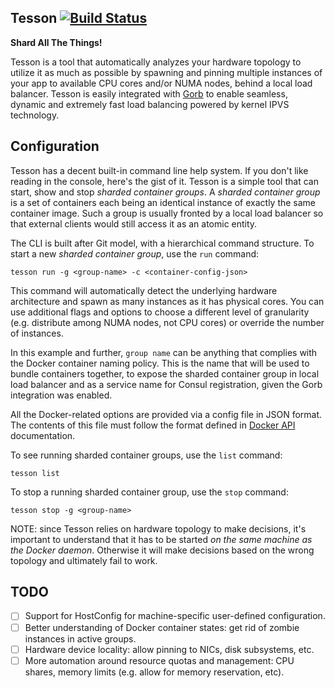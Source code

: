 ## Tesson [![Build Status](https://travis-ci.org/kobolog/tesson.svg?branch=master)](https://travis-ci.org/kobolog/tesson)

**Shard All The Things!**

Tesson is a tool that automatically analyzes your hardware topology to utilize it as much as possible by spawning and pinning multiple instances of your app to available CPU cores and/or NUMA nodes, behind a local load balancer. Tesson is easily integrated with [Gorb](https://github.com/kobolog/gorb) to enable seamless, dynamic and extremely fast load balancing powered by kernel IPVS technology.

## Configuration

Tesson has a decent built-in command line help system. If you don't like reading in the console, here's the gist of it. Tesson is a simple tool that can start, show and stop _sharded container groups_. A _sharded container group_ is a set of containers each being an identical instance of exactly the same container image. Such a group is usually fronted by a local load balancer so that external clients would still access it as an atomic entity.

The CLI is built after Git model, with a hierarchical command structure. To start a new _sharded container group_, use the `run` command:

    tesson run -g <group-name> -c <container-config-json>

This command will automatically detect the underlying hardware architecture and spawn as many instances as it has physical cores. You can use additional flags and options to choose a different level of granularity (e.g. distribute among NUMA nodes, not CPU cores) or override the number of instances.

In this example and further, `group name` can be anything that complies with the Docker container naming policy. This is the name that will be used to bundle containers together, to expose the sharded container group in local load balancer and as a service name for Consul registration, given the Gorb integration was enabled.

All the Docker-related options are provided via a config file in JSON format. The contents of this file must follow the format defined in [Docker API](https://docs.docker.com/engine/reference/api/docker_remote_api_v1.20/#create-a-container) documentation.

To see running sharded container groups, use the `list` command:

    tesson list

To stop a running sharded container group, use the `stop` command:

    tesson stop -g <group-name>

NOTE: since Tesson relies on hardware topology to make decisions, it's important to understand that it has to be started _on the same machine as the Docker daemon_. Otherwise it will make decisions based on the wrong topology and ultimately fail to work.

## TODO

- [ ] Support for HostConfig for machine-specific user-defined configuration.
- [ ] Better understanding of Docker container states: get rid of zombie instances in active groups.
- [ ] Hardware device locality: allow pinning to NICs, disk subsystems, etc.
- [ ] More automation around resource quotas and management: CPU shares, memory limits (e.g. allow for memory reservation, etc).

